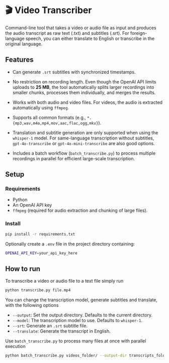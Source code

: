 # 🎬 Video Transcriber

Command-line tool that takes a video or audio file as input and produces the audio transcript as raw text (.txt) and subtitles (.srt). For foreign-language speech, you can either translate to English or transcribe in the original language.

## Features

- Can generate `.srt` subtitles with synchronized timestamps.
- No restriction on recording length. Even though the OpenAI API limits uploads to **25 MB**, the tool automatically splits larger recordings into smaller chunks, processes them individually, and merges the results.
- Works with both audio and video files. For videos, the audio is extracted automatically using `ffmpeg`.
- Supports all common formats (e.g., `*.{mp3,wav,m4a,mp4,mov,aac,flac,ogg,mkv}`).
- Translation and subtitle generation are only supported when using the `whisper-1` model. For same-language transcription without subtitles, `gpt-4o-transcribe` or `gpt-4o-mini-transcribe` are also good options.

- Includes a batch workflow (`batch_transcribe.py`) to process multiple recordings in parallel for efficient large-scale transcription.

## Setup

### Requirements

- Python
- An OpenAI API key
- `ffmpeg` (required for audio extraction and chunking of large files).

### Install

```bash
pip install -r requirements.txt
```

Optionally create a `.env` file in the project directory containing:

```bash
OPENAI_API_KEY=your_api_key_here
```

## How to run

To transcribe a video or audio file to a text file simply run

```bash
python transcribe.py file.mp4
```

You can change the transcription model, generate subtitles and translate, with the following options

- `--output`: Set the output directory. Defaults to the current directory.
- `--model`: The transcription model to use. Defaults to `whisper-1`.
- `--srt`: Generate an `.srt` subtitle file.
- `--translate`: Generate the transcript in English.

Use `batch_transcribe.py` to process many files at once with parallel execution

```bash
python batch_transcribe.py videos_folder/ --output-dir transcripts_folder/
```
